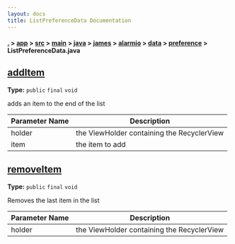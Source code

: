 ```yaml
---
layout: docs
title: ListPreferenceData Documentation
---
```

#### [.](./../../../../../../../../index) > [app](./../../../../../../../index) > [src](./../../../../../../index) > [main](./../../../../../index) > [java](./../../../../index) > [james](./../../../index) > [alarmio](./../../index) > [data](./../index) > [preference](./index) > **ListPreferenceData.java**

## [addItem](https://github.com/fennifith/Alarmio/blob/master/app/src/main/java/james/alarmio/data/preference/ListPreferenceData.java#L79)

**Type:** `public` `final` `void`

adds an item to the end of the list 





|Parameter Name|Description|
|-----|-----|
|holder|the ViewHolder containing the RecyclerView|
|item|the item to add  |








## [removeItem](https://github.com/fennifith/Alarmio/blob/master/app/src/main/java/james/alarmio/data/preference/ListPreferenceData.java#L95)

**Type:** `public` `final` `void`

Removes the last item in the list 





|Parameter Name|Description|
|-----|-----|
|holder|the ViewHolder containing the RecyclerView  |








